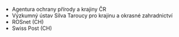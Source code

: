 - Agentura ochrany přírody a krajiny ČR
- Výzkumný ústav Silva Taroucy pro krajinu a okrasné zahradnictví
- ROSnet (CH)
- Swiss Post (CH)
